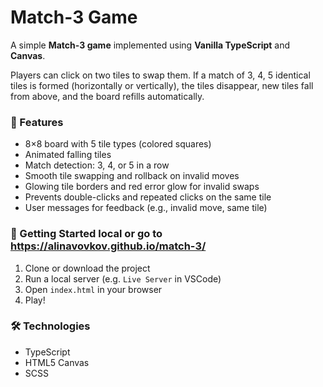 # Match-3 Game

A simple **Match-3 game** implemented using **Vanilla TypeScript** and **Canvas**.

Players can click on two tiles to swap them. If a match of 3, 4, 5 identical tiles is formed (horizontally or vertically), the tiles disappear, new tiles fall from above, and the board refills automatically.

### 🔹 Features

- 8×8 board with 5 tile types (colored squares)
- Animated falling tiles
- Match detection: 3, 4, or 5 in a row
- Smooth tile swapping and rollback on invalid moves
- Glowing tile borders and red error glow for invalid swaps
- Prevents double-clicks and repeated clicks on the same tile
- User messages for feedback (e.g., invalid move, same tile)

### 🚀 Getting Started local or go to https://alinavovkov.github.io/match-3/

1. Clone or download the project
2. Run a local server (e.g. `Live Server` in VSCode)
3. Open `index.html` in your browser
4. Play!

### 🛠 Technologies

- TypeScript
- HTML5 Canvas
- SCSS
